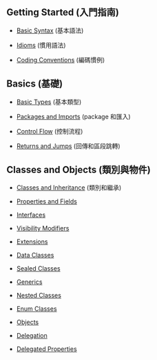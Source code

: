 ## Getting Started (入門指南)

- [Basic Syntax](pages/docs/reference/basic-syntax.md) (基本語法)

- [Idioms](pages/docs/reference/idioms.md) (慣用語法)

- [Coding Conventions](pages/docs/reference/coding-conventions.md) (編碼慣例)

## Basics (基礎)

- [Basic Types](pages/docs/reference/basic-types.md) (基本類型)

- [Packages and Imports](pages/docs/reference/packages.md) (package 和匯入)

- [Control Flow](pages/docs/reference/control-flow.md) (控制流程)

- [Returns and Jumps](pages/docs/reference/returns.md) (回傳和區段跳轉)


## Classes and Objects (類別與物件)

- [Classes and Inheritance](pages/docs/reference/classes.md) (類別和繼承)

- [Properties and Fields](pages/docs/reference/properties.md)

- [Interfaces](pages/docs/reference/interfaces.md)

- [Visibility Modifiers](pages/docs/reference/visibility-modifiers.md)

- [Extensions](pages/docs/reference/extensions.md)

- [Data Classes](pages/docs/reference/data-classes.md)

- [Sealed Classes](pages/docs/reference/sealed-classes.md)

- [Generics](pages/docs/reference/generics.md)

- [Nested Classes](pages/docs/reference/nested-classes.md)

- [Enum Classes](pages/docs/reference/enum-classes.md)

- [Objects](pages/docs/reference/objects.md)

- [Delegation](pages/docs/reference/delegation.md)

- [Delegated Properties](pages/docs/reference/delegated-properties.md)


